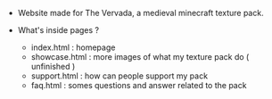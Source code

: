 - Website made for The Vervada, a medieval minecraft texture pack.

- What's inside pages ?
  - index.html : homepage
  - showcase.html : more images of what my texture pack do ( unfinished )
  - support.html : how can people support my pack
  - faq.html : somes questions and answer related to the pack




